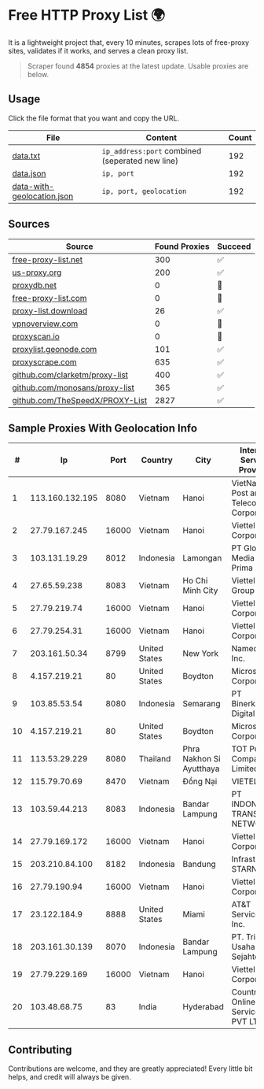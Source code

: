 
# Free HTTP Proxy List 🌍

It is a lightweight project that, every 10 minutes, scrapes lots of free-proxy sites, validates if it works, and serves a clean proxy list.


> Scraper found **4854** proxies at the latest update. Usable proxies are below.

## Usage

Click the file format that you want and copy the URL.


|File|Content|Count|
|----|-------|-----|
|[data.txt](https://raw.githubusercontent.com/themiralay/Proxy-List-World/master/data.txt)|`ip_address:port` combined (seperated new line)|192|
|[data.json](https://raw.githubusercontent.com/themiralay/Proxy-List-World/master/data.json)|`ip, port`|192|
|[data-with-geolocation.json](https://raw.githubusercontent.com/themiralay/Proxy-List-World/master/data-with-geolocation.json)|`ip, port, geolocation`|192|

## Sources

|Source|Found Proxies|Succeed|
|------|-------------|-------|
|[free-proxy-list.net](https://free-proxy-list.net)|300|✅|
|[us-proxy.org](https://www.us-proxy.org)|200|✅|
|[proxydb.net](http://proxydb.net)|0|🚫|
|[free-proxy-list.com](https://free-proxy-list.com/?page=&port=&type%5B%5D=http&type%5B%5D=https&up_time=0&search=Search)|0|🚫|
|[proxy-list.download](https://www.proxy-list.download/HTTP)|26|✅|
|[vpnoverview.com](https://vpnoverview.com/privacy/anonymous-browsing/free-proxy-servers)|0|🚫|
|[proxyscan.io](https://www.proxyscan.io)|0|🚫|
|[proxylist.geonode.com](https://proxylist.geonode.com/api/proxy-list?limit=300&page=1&sort_by=lastChecked&sort_type=desc&protocols=http,https)|101|✅|
|[proxyscrape.com](https://api.proxyscrape.com/v2/?request=displayproxies&protocol=http&timeout=10000&country=all&ssl=all&anonymity=all)|635|✅|
|[github.com/clarketm/proxy-list](https://raw.githubusercontent.com/clarketm/proxy-list/master/proxy-list-raw.txt)|400|✅|
|[github.com/monosans/proxy-list](https://raw.githubusercontent.com/monosans/proxy-list/main/proxies/http.txt)|365|✅|
|[github.com/TheSpeedX/PROXY-List](https://raw.githubusercontent.com/TheSpeedX/PROXY-List/master/http.txt)|2827|✅|


## Sample Proxies With Geolocation Info

|#|Ip|Port|Country|City|Internet Service Provider|
|-|--|----|-------|----|-------------------------|
|1|113.160.132.195|8080|Vietnam|Hanoi|VietNam Post and Telecom Corporation|
|2|27.79.167.245|16000|Vietnam|Hanoi|Viettel Corporation|
|3|103.131.19.29|8012|Indonesia|Lamongan|PT Global Media Data Prima|
|4|27.65.59.238|8083|Vietnam|Ho Chi Minh City|Viettel Group|
|5|27.79.219.74|16000|Vietnam|Hanoi|Viettel Corporation|
|6|27.79.254.31|16000|Vietnam|Hanoi|Viettel Corporation|
|7|203.161.50.34|8799|United States|New York|Namecheap, Inc.|
|8|4.157.219.21|80|United States|Boydton|Microsoft Corporation|
|9|103.85.53.54|8080|Indonesia|Semarang|PT Binerkahan Digital Telco|
|10|4.157.219.21|80|United States|Boydton|Microsoft Corporation|
|11|113.53.29.229|8080|Thailand|Phra Nakhon Si Ayutthaya|TOT Public Company Limited|
|12|115.79.70.69|8470|Vietnam|Đồng Nại|VIETELftth|
|13|103.59.44.213|8083|Indonesia|Bandar Lampung|PT INDONESIA TRANS NETWORK|
|14|27.79.169.172|16000|Vietnam|Hanoi|Viettel Corporation|
|15|203.210.84.100|8182|Indonesia|Bandung|Infrastruktur STARNET|
|16|27.79.190.94|16000|Vietnam|Hanoi|Viettel Corporation|
|17|23.122.184.9|8888|United States|Miami|AT&T Services, Inc.|
|18|203.161.30.139|8070|Indonesia|Bandar Lampung|PT. Trimitra Usaha Sejahtera|
|19|27.79.229.169|16000|Vietnam|Hanoi|Viettel Corporation|
|20|103.48.68.75|83|India|Hyderabad|Country Online Services PVT LTD|



## Contributing

Contributions are welcome, and they are greatly appreciated! Every
little bit helps, and credit will always be given.

